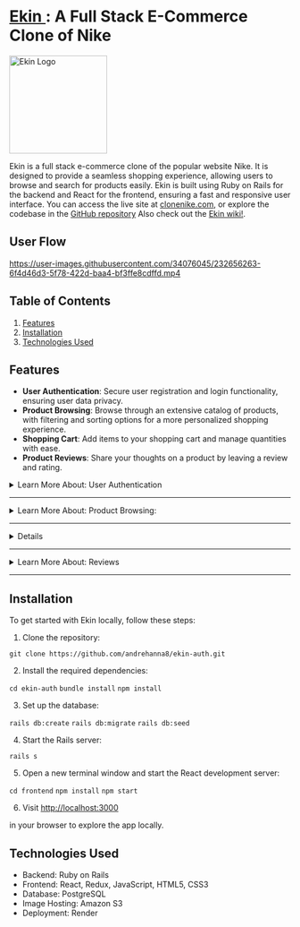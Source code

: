 # <a  href="https://www.clonenike.com/" target="_blank" > Ekin </a>: A Full Stack E-Commerce Clone of Nike

<a href="https://www.clonenike.com/">
  <img src="https://www.icegif.com/wp-content/uploads/nike-icegif-1.gif" alt="Ekin Logo" style="width: 175px;" />
</a>


Ekin is a full stack e-commerce clone of the popular website Nike. It is designed to provide a seamless shopping experience, allowing users to browse and search for  products easily. Ekin is built using Ruby on Rails for the backend and React for the frontend, ensuring a fast and responsive user interface. You can access the live site at [clonenike.com](https://www.clonenike.com/), or explore the codebase in the [GitHub repository](https://github.com/andrehanna8/ekin-auth) Also check out the [Ekin wiki!](https://github.com/andrehanna8/ekin-auth/wiki).

## User Flow
https://user-images.githubusercontent.com/34076045/232656263-6f4d46d3-5f78-422d-baa4-bf3ffe8cdffd.mp4

## Table of Contents

1. [Features](#features)
2. [Installation](#installation)
3. [Technologies Used](#technologies-used)

## Features

- **User Authentication**: Secure user registration and login functionality, ensuring user data privacy.
- **Product Browsing**: Browse through an extensive catalog of products, with filtering and sorting options for a more personalized shopping experience.
- **Shopping Cart**: Add items to your shopping cart and manage quantities with ease.
- **Product Reviews**: Share your thoughts on a product by leaving a review and rating.

<details>
  <summary>Learn More About: User Authentication</summary>
  ## User Authentication

This code is implementing a secure user registration and login system in a Ruby on Rails application. It utilizes the ActiveRecord ORM for database communication and the Bcrypt gem for password hashing and authentication.

```
class User < ApplicationRecord
  before_validation :ensure_session_token

  validates :username, 
    uniqueness: true, 
    length: { in: 3..30 }, 
    format: { without: URI::MailTo::EMAIL_REGEXP, message:  "can't be an email" }
  
    validates :email, 
    uniqueness: true, 
    length: { in: 3..255 }, 
    format: { with: URI::MailTo::EMAIL_REGEXP }

  validates :session_token, presence: true, uniqueness: true
  validates :password, length: { in: 6..255 }, allow_nil: true
  validates :first_name, :last_name, length: { in: 1..255 }
  
  has_secure_password

  def self.find_by_credentials(credential, password)
    if credential.match?(URI::MailTo::EMAIL_REGEXP)
      field_to_query = :email
    else
      field_to_query = :username
    end
    
    user = User.find_by(field_to_query => credential)
    
    if user && user.authenticate(password)
      return user
    else
      return nil
    end
  end

  def reset_session_token!
    self.session_token = generate_unique_session_token
    self.save!
    self.session_token
  end
  private
  
  def generate_unique_session_token
    loop do
      session_token = SecureRandom::urlsafe_base64
      return session_token unless User.exists?(session_token: session_token)
    end
  end

  def ensure_session_token
    self.session_token ||= generate_unique_session_token
  end
end
```

**User Model:**

The `User` class inherits from `ApplicationRecord` and represents a user in the database. It contains validations, associations, and methods related to user authentication.

- The `before_validation` callback ensures a session token is generated before saving the user to the database.
- Various validations are applied to the `username`, `email`, `session_token`, `password`, `first_name`, and `last_name` attributes to ensure data integrity.
- The `has_secure_password` method is provided by the Bcrypt gem and adds methods to authenticate users, secure password hashing, and password validations.
- The `find_by_credentials` class method is used to find a user by either their email or username and authenticate their password.
- The `reset_session_token!` method resets a user's session token and saves it to the database.
- The `generate_unique_session_token` and `ensure_session_token` methods are used to generate and set a unique session token for a user.

```
class Api::UsersController < ApplicationController
  wrap_parameters include: User.attribute_names + ['firstName', 'lastName', 'password']
  def create
    @user = User.new(user_params)
    if @user.save 
      login!(@user)
      render :show
    else 
      render json: { errors: @user.errors.full_messages }, status: :unprocessable_entity
    end
    
  end

  private

def user_params
  params.require(:user).permit(:email, :username, :first_name, :last_name, :password)
end

end
```

**Users Controller:**

The `Api::UsersController` class inherits from `ApplicationController` and is responsible for handling user-related API requests.

- The `wrap_parameters` method is used to wrap the parameters passed in the API request for easier access.
- The `create` action is responsible for creating a new user with the provided parameters, and logging them in if the user is successfully created. If there are errors in the provided data, it returns an error message and an unprocessable_entity status.
- The `user_params` private method is used to whitelist the parameters allowed in the API request for creating a user.

</details>
  
  ----
  
  <details>
  <summary>Learn More About: Product Browsing: </summary>
    
  ## Product Browsing
    
This code allows users to browse through an extensive catalog of products with filtering and sorting options for a more personalized shopping experience. It is implemented in a React application using Redux for state management.

```
const categories = ["All", "Men's", "Women's", "Kids", "Sale"];
const productTypes = ["All", "Shoes", "Tops", "Bottoms", "Accessories"];
```

The categories and productTypes constants define the available categories and product types that can be used for filtering.

```
function useSearchParamsMemo(location) {
  return useMemo(() => new URLSearchParams(location.search), [location.search]);
}

export default function SearchResultsIndex() {
  // ... component code ...
}
```
The useSearchParamsMemo custom hook memoizes the search parameters from the URL. The SearchResultsIndex functional component is responsible for handling the product browsing and filtering.

```
const products = useSelector((state) => Object.values(state.products));
const dispatch = useDispatch();
const location = useLocation();
const searchParams = useSearchParamsMemo(location);

const searchTerm = searchParams.get("q") || "";
const genderFilter = searchParams.get("gender") || "";
// ... other filter state variables ...
```
The component retrieves the products from the Redux state, initializes the dispatch function, and accesses the current location to read search parameters. It sets the searchTerm and genderFilter based on the search parameters.

```
const filterByCategoryAndType = (product, searchTerm) => {
  // ... filtering logic ...
};

const productsToDisplay = products.filter((product) => filterByCategoryAndType(product, searchTerm));
```
The filterByCategoryAndType function filters products based on the selected category, product type, and search term. The productsToDisplay array stores the filtered list of products.

```
const sortedProducts = productsToDisplay.sort((a, b) => {
  if (sortOrder === "priceLowToHigh") {
    return a.price - b.price;
  } else if (sortOrder === "priceHighToLow") {
    return b.price - a.price;
  }
  return 0;
});

const productsToDisplayByColor =
  filterColor === "All"
    ? sortedProducts
    : sortedProducts.filter((product) => product.color === filterColor);
```
The sortedProducts array sorts the products based on the selected sort order. The productsToDisplayByColor array filters the sorted products by color, if a specific color filter is applied.

```
useEffect(() => {
  // ... fetching and updating filter state based on search parameters ...
}, [dispatch, searchTerm, genderFilter, setFilterCategory, searchParams]);
```

The useEffect hook is used to fetch products and update filter state based on the search parameters in the URL when the component mounts or when the search parameters change.

</details>


----
  
  <details>
  <summaryLearn More About the Shopping Cart: /summary>

## Shopping Cart

This code provides a shopping cart implementation allowing users to add items to their cart and manage item quantities with ease. It uses a CartItem model and a CartItemsController for handling shopping cart operations in a Rails application.

** CartItem Model **
```
class CartItem < ApplicationRecord
    validates :user_id, :product_id, :quantity, presence: true
    validates :quantity, numericality: { greater_than: 0 }

    belongs_to :user,
        foreign_key: :user_id,
        class_name: :User

    belongs_to :product,
        foreign_key: :product_id,
        class_name: :Product
end
```

The CartItem model validates the presence of user_id, product_id, and quantity fields, and ensures that the quantity is greater than 0. It defines belongs_to associations for User and Product models.

**CartItemsController**
```
class Api::CartItemsController < ApplicationController
    # ... controller methods ...
end
```
The CartItemsController handles shopping cart-related actions like fetching cart items, adding new items to the cart, updating item quantities, and removing items from the cart.

**Index Action**
```
def index
    @cart_items = CartItem.all
    render :index
end
```
The index action retrieves all cart items and renders them using the index view.

**Show Action**
```
def show
    @cart_item = CartItem.find(params[:id])
    render :show
end
```
The show action finds a specific cart item by its ID and renders it using the show view.

**Create Action**
```
    @cart_item = CartItem.find_by(user_id: current_user.id, product_id: cart_item_params[:product_id], options: cart_item_params[:options])
    
    if @cart_item
        # If the item exists, update the quantity
        @cart_item.quantity += 1
        if @cart_item.save
            render :show
        else
            render json: @cart_item.errors.full_messages, status: 422
        end
    else
        # If the item doesn't exist, create a new cart item
        @cart_item = CartItem.new(cart_item_params)
        @cart_item.user_id = current_user.id
        if @cart_item.save
            render :show
        else
            render json: @cart_item.errors.full_messages, status: 422
        end
    end
end
```
The create action checks if the cart item already exists for the current user and the selected product. If the item exists, it updates the quantity; otherwise, it creates a new cart item.

**Update Action**
```
def update
    @cart_item = CartItem.find_by(id: params[:id])
    if @cart_item.update(cart_item_params)
        render :show
    else
        render json: @cart_item.errors.full_messages, status: 422
    end
end
```
The update action finds a cart item by its ID and updates its attributes using the submitted parameters.

**Destroy Action**
```
def destroy
    @cart_item = CartItem.find(params[:id])
    @cart_item.destroy
    render :show
end
```
The destroy action finds a cart item by its ID, removes it from the cart, and renders the show view.

</details>


----

  <details>
  <summary>Learn More About: Reviews </summary>

## Product Reviews

Allow users to share their thoughts on a product by leaving a review and rating. This feature is implemented using Ruby on Rails, with the Review model representing a product review and the Api::ReviewsController managing reviews.

```
class Review < ApplicationRecord
  validates :user_id, :product_id, :rating, :title, presence: true
  validates :rating, numericality: { greater_than: 0, less_than: 6 }
  validates :body, length: { maximum: 500 }

  belongs_to :user,
    foreign_key: :user_id,
    class_name: :User

  belongs_to :product,
    foreign_key: :product_id,
    class_name: :Product
end
```
The Review model includes validations for the presence of user_id, product_id, rating, and title. The rating is validated to be between 1 and 5, and the body is limited to a maximum length of 500 characters. The model has associations with both the User and Product models.

```
class Api::ReviewsController < ApplicationController
  # ... other actions ...
end
```
The Api::ReviewsController is responsible for handling CRUD operations on reviews.

```
def create
  @review = Review.new(review_params)
  @review.user_id = current_user.id
  if @review.save
    render :show
  else
    render json: @review.errors.full_messages, status: 422
  end
end
```
The create action initializes a new review using review_params, sets the user_id to the current_user.id, and attempts to save the review. If successful, it renders the show view; otherwise, it returns JSON with error messages and a 422 status code.

```
def update
  @review = Review.find(params[:id])
  if @review.update(review_params)
    render :show
  else
    render json: @review.errors.full_messages, status: 422
  end
end

def destroy
  @review = Review.find(params[:id])
  @review.destroy
  render :show
end

private

def review_params
  params.require(:review).permit(:product_id, :title, :rating, :body)
end
```
The update action updates an existing review with the provided review_params, and the destroy action deletes a review. Both actions render the show view upon success. The review_params method defines the list of allowed parameters for reviews.

</details>
  
----

## Installation

To get started with Ekin locally, follow these steps:

1. Clone the repository:

```git clone https://github.com/andrehanna8/ekin-auth.git```


2. Install the required dependencies:

```cd ekin-auth```
```bundle install```
```npm install``` 

3. Set up the database:

```rails db:create```
```rails db:migrate```
```rails db:seed```

4. Start the Rails server:

```rails s```

5. Open a new terminal window and start the React development server:

 ```cd frontend```
```npm install```
```npm start```


6. Visit [http://localhost:3000](http://localhost:3000)

in your browser to explore the app locally.

## Technologies Used

- Backend: Ruby on Rails
- Frontend: React, Redux, JavaScript, HTML5, CSS3
- Database: PostgreSQL
- Image Hosting: Amazon S3
- Deployment: Render
